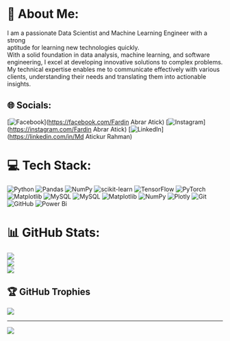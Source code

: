 # 💫 About Me:
I am a passionate Data Scientist and Machine Learning Engineer with a strong<br>aptitude for learning new technologies quickly.<br>With a solid foundation in data analysis, machine learning, and software<br>engineering, I excel at developing innovative solutions to complex problems.<br>My technical expertise enables me to communicate effectively with various<br>clients, understanding their needs and translating them into actionable insights.


## 🌐 Socials:
[![Facebook](https://img.shields.io/badge/Facebook-%231877F2.svg?logo=Facebook&logoColor=white)](https://facebook.com/Fardin Abrar Atick) [![Instagram](https://img.shields.io/badge/Instagram-%23E4405F.svg?logo=Instagram&logoColor=white)](https://instagram.com/Fardin Abrar Atick) [![LinkedIn](https://img.shields.io/badge/LinkedIn-%230077B5.svg?logo=linkedin&logoColor=white)](https://linkedin.com/in/Md Atickur Rahman) 

# 💻 Tech Stack:
![Python](https://img.shields.io/badge/python-3670A0?style=for-the-badge&logo=python&logoColor=ffdd54) ![Pandas](https://img.shields.io/badge/pandas-%23150458.svg?style=for-the-badge&logo=pandas&logoColor=white) ![NumPy](https://img.shields.io/badge/numpy-%23013243.svg?style=for-the-badge&logo=numpy&logoColor=white) ![scikit-learn](https://img.shields.io/badge/scikit--learn-%23F7931E.svg?style=for-the-badge&logo=scikit-learn&logoColor=white) ![TensorFlow](https://img.shields.io/badge/TensorFlow-%23FF6F00.svg?style=for-the-badge&logo=TensorFlow&logoColor=white) ![PyTorch](https://img.shields.io/badge/PyTorch-%23EE4C2C.svg?style=for-the-badge&logo=PyTorch&logoColor=white) ![Matplotlib](https://img.shields.io/badge/Matplotlib-%23ffffff.svg?style=for-the-badge&logo=Matplotlib&logoColor=black) ![MySQL](https://img.shields.io/badge/mysql-4479A1.svg?style=for-the-badge&logo=mysql&logoColor=white) ![MySQL](https://img.shields.io/badge/mysql-4479A1.svg?style=for-the-badge&logo=mysql&logoColor=white) ![Matplotlib](https://img.shields.io/badge/Matplotlib-%23ffffff.svg?style=for-the-badge&logo=Matplotlib&logoColor=black) ![NumPy](https://img.shields.io/badge/numpy-%23013243.svg?style=for-the-badge&logo=numpy&logoColor=white) ![Plotly](https://img.shields.io/badge/Plotly-%233F4F75.svg?style=for-the-badge&logo=plotly&logoColor=white) ![Git](https://img.shields.io/badge/git-%23F05033.svg?style=for-the-badge&logo=git&logoColor=white) ![GitHub](https://img.shields.io/badge/github-%23121011.svg?style=for-the-badge&logo=github&logoColor=white) ![Power Bi](https://img.shields.io/badge/power_bi-F2C811?style=for-the-badge&logo=powerbi&logoColor=black)
# 📊 GitHub Stats:
![](https://github-readme-stats.vercel.app/api?username=Fardins&theme=dark&hide_border=false&include_all_commits=false&count_private=false)<br/>
![](https://github-readme-streak-stats.herokuapp.com/?user=Fardins&theme=dark&hide_border=false)<br/>
![](https://github-readme-stats.vercel.app/api/top-langs/?username=Fardins&theme=dark&hide_border=false&include_all_commits=false&count_private=false&layout=compact)

## 🏆 GitHub Trophies
![](https://github-profile-trophy.vercel.app/?username=Fardins&theme=radical&no-frame=false&no-bg=false&margin-w=4)

---
[![](https://visitcount.itsvg.in/api?id=Fardins&icon=0&color=0)](https://visitcount.itsvg.in)

<!-- Proudly created with GPRM ( https://gprm.itsvg.in ) -->
